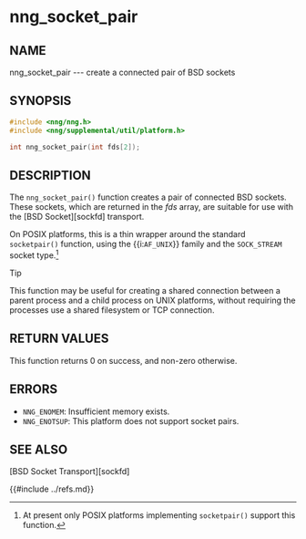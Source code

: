 # nng_socket_pair

## NAME

nng_socket_pair --- create a connected pair of BSD sockets

## SYNOPSIS

```c
#include <nng/nng.h>
#include <nng/supplemental/util/platform.h>

int nng_socket_pair(int fds[2]);
```

## DESCRIPTION

The `nng_socket_pair()` function creates a pair of connected BSD sockets.
These sockets, which are returned in the _fds_ array, are suitable for
use with the [BSD Socket][sockfd] transport.

On POSIX platforms, this is a thin wrapper around the standard `socketpair()` function,
using the {{i:`AF_UNIX`}} family and the `SOCK_STREAM` socket type.[^1]

[^1]: At present only POSIX platforms implementing `socketpair()` support this function.

> [!TIP]
> This function may be useful for creating a shared connection between a parent process and
> a child process on UNIX platforms, without requiring the processes use a shared filesystem or TCP connection.

## RETURN VALUES

This function returns 0 on success, and non-zero otherwise.

## ERRORS

- `NNG_ENOMEM`: Insufficient memory exists.
- `NNG_ENOTSUP`: This platform does not support socket pairs.

## SEE ALSO

[BSD Socket Transport][sockfd]

{{#include ../refs.md}}
